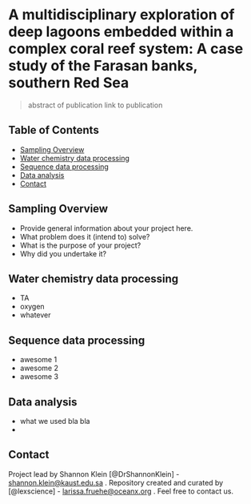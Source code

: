# A multidisciplinary exploration of deep lagoons embedded within a complex coral reef system: A case study of the Farasan banks, southern Red Sea

> abstract of publication
> link to publication

## Table of Contents
* [Sampling Overview](#sampling-overview)
* [Water chemistry data processing](#water-chem-data)
* [Sequence data processing](#rawread-proc)
* [Data analysis](#stats)
* [Contact](#contact)
<!-- * [License](#license) -->


## Sampling Overview
- Provide general information about your project here.
- What problem does it (intend to) solve?
- What is the purpose of your project?
- Why did you undertake it?
<!-- You don't have to answer all the questions - just the ones relevant to your project. -->


## Water chemistry data processing
- TA
- oxygen
- whatever


## Sequence data processing
- awesome 1
- awesome 2
- awesome 3



## Data analysis
- what we used bla bla 
- 


## Contact
Project lead by Shannon Klein [@DrShannonKlein] - shannon.klein@kaust.edu.sa . 
Repository created and curated by [@lexscience] - larissa.fruehe@oceanx.org . 
Feel free to contact us. 


<!-- Optional -->
<!-- ## License -->
<!-- This project is open source and available under the [... License](). -->

<!-- You don't have to include all sections - just the one's relevant to your project -->
